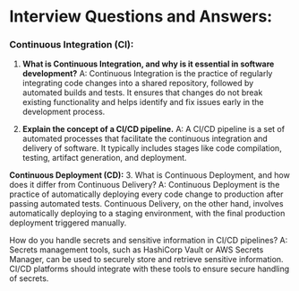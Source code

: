 # Interview Questions and Answers:

### Continuous Integration (CI):

1. **What is Continuous Integration, and why is it essential in software development?**
A: Continuous Integration is the practice of regularly integrating code changes into a shared repository, followed by automated builds and tests. It ensures that changes do not break existing functionality and helps identify and fix issues early in the development process.

2. **Explain the concept of a CI/CD pipeline.**
A: A CI/CD pipeline is a set of automated processes that facilitate the continuous integration and delivery of software. It typically includes stages like code compilation, testing, artifact generation, and deployment.

 **Continuous Deployment (CD):**
3. What is Continuous Deployment, and how does it differ from Continuous Delivery?
A: Continuous Deployment is the practice of automatically deploying every code change to production after passing automated tests. Continuous Delivery, on the other hand, involves automatically deploying to a staging environment, with the final production deployment triggered manually.



How do you handle secrets and sensitive information in CI/CD pipelines?
A: Secrets management tools, such as HashiCorp Vault or AWS Secrets Manager, can be used to securely store and retrieve sensitive information. CI/CD platforms should integrate with these tools to ensure secure handling of secrets.


